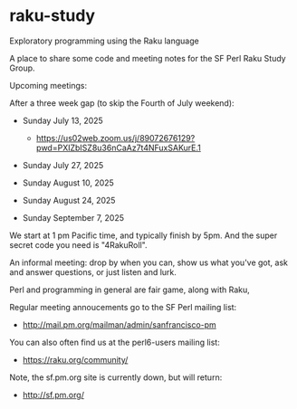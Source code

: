 # raku-study
Exploratory programming using the Raku language

A place to share some code and meeting notes for the SF Perl Raku Study Group.

Upcoming meetings:

After a three week gap (to skip the Fourth of July weekend):
*  Sunday July 13, 2025
    *  https://us02web.zoom.us/j/89072676129?pwd=PXIZbISZ8u36nCaAz7t4NFuxSAKurE.1

*  Sunday July 27, 2025 
*  Sunday August 10, 2025 
*  Sunday August 24, 2025 
*  Sunday September  7, 2025 

We start at 1 pm Pacific time, and typically finish by 5pm.
And the super secret code you need is "4RakuRoll".

An informal meeting: drop by when you can, show us what you've got,
ask and answer questions, or just listen and lurk.

Perl and programming in general are fair game, along with Raku, 

Regular meeting annoucements go to the SF Perl mailing list:

*  http://mail.pm.org/mailman/admin/sanfrancisco-pm

You can also often find us at the perl6-users mailing list:

*  https://raku.org/community/


Note, the sf.pm.org site is currently down, but will return:

*  http://sf.pm.org/


